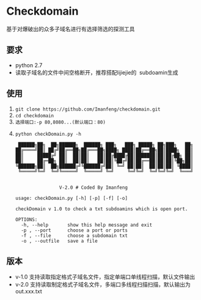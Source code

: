 # Checkdomain

基于对爆破出的众多子域名进行有选择筛选的探测工具



## 要求

- python 2.7
- 读取子域名的文件中间空格断开，推荐搭配lijiejie的
  subdoamin生成

## 使用

1. `git clone https://github.com/Imanfeng/checkdomain.git`
2. `cd checkdomain`
3. `选择端口:-p 80,8080...(默认端口：80) `
4.     python checkDomain.py -h
       
        ██████╗██╗  ██╗██████╗  ██████╗ ███╗   ███╗ █████╗ ██╗███╗   ██╗
       ██╔════╝██║ ██╔╝██╔══██╗██╔═══██╗████╗ ████║██╔══██╗██║████╗  ██║
       ██║     █████╔╝ ██║  ██║██║   ██║██╔████╔██║███████║██║██╔██╗ ██║
       ██║     ██╔═██╗ ██║  ██║██║   ██║██║╚██╔╝██║██╔══██║██║██║╚██╗██║
       ╚██████╗██║  ██╗██████╔╝╚██████╔╝██║ ╚═╝ ██║██║  ██║██║██║ ╚████║
        ╚═════╝╚═╝  ╚═╝╚═════╝  ╚═════╝ ╚═╝     ╚═╝╚═╝  ╚═╝╚═╝╚═╝  ╚═══╝
       
       
                       V-2.0 # Coded By Imanfeng
       
       usage: checkDomain.py [-h] [-p] [-f] [-o]
       
       checkDomain v 1.0 to check a txt subdoamins which is open port.
       
       OPTIONS:
         -h, --help       show this help message and exit
         -p , --port      choose a port or ports
         -f , --file      choose a subdomain txt
         -o , --outfile   save a file
   
## 版本
- v-1.0 支持读取指定格式子域名文件，指定单端口单线程扫描，默认文件输出
- v-2.0 支持读取制定格式子域名文件，多端口多线程扫描扫描，默认输出为out.xxx.txt
